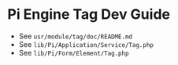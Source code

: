 
# Pi Engine Tag Dev Guide

* See `usr/module/tag/doc/README.md`
* See `lib/Pi/Application/Service/Tag.php`
* See `lib/Pi/Form/Element/Tag.php`